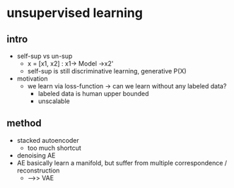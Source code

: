 # unsupervised learning

## intro
- self-sup vs un-sup
    + x = [x1, x2] : x1-> Model ->x2'
    + self-sup is still discriminative learning, generative P(X)
-  motivation
    +  we learn via loss-function -> can we learn without any labeled data?
        *  labeled data is human upper bounded
        *  unscalable

## method
- stacked autoencoder
    + too much shortcut
- denoising AE
- AE basically learn a manifold, but suffer from multiple correspondence / reconstruction
    + -->> VAE